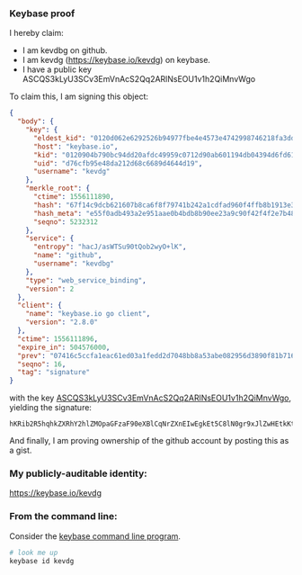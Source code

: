 ### Keybase proof

I hereby claim:

  * I am kevdbg on github.
  * I am kevdg (https://keybase.io/kevdg) on keybase.
  * I have a public key ASCQS3kLyU3SCv3EmVnAcS2Qq2ARlNsEOU1v1h2QiMnvWgo

To claim this, I am signing this object:

```json
{
  "body": {
    "key": {
      "eldest_kid": "0120d062e6292526b94977fbe4e4573e4742998746218fa3ddb7fb00ba5309dcea6e0a",
      "host": "keybase.io",
      "kid": "0120904b790bc94dd20afdc49959c0712d90ab601194db04394d6fd61d9088c9ef5a0a",
      "uid": "d76cfb95e48da212d68c6689d4644d19",
      "username": "kevdg"
    },
    "merkle_root": {
      "ctime": 1556111890,
      "hash": "67f14c9dcb621607b8ca6f8f79741b242a1cdfad960f4ffb8b1913e37ddd3012735fed0ddee7d30bed344785c1395bcdf7758c0555a03bd7d1706c944b8ab19f",
      "hash_meta": "e55f0adb493a2e951aae0b4bdb8b90ee23a9c90f42f4f2e7b4858d4c75addd13",
      "seqno": 5232312
    },
    "service": {
      "entropy": "hacJ/asWTSu90tQob2wyO+lK",
      "name": "github",
      "username": "kevdbg"
    },
    "type": "web_service_binding",
    "version": 2
  },
  "client": {
    "name": "keybase.io go client",
    "version": "2.8.0"
  },
  "ctime": 1556111896,
  "expire_in": 504576000,
  "prev": "07416c5ccfa1eac61ed03a1fedd2d7048bb8a53abe082956d3890f81b716cb8d",
  "seqno": 16,
  "tag": "signature"
}
```

with the key [ASCQS3kLyU3SCv3EmVnAcS2Qq2ARlNsEOU1v1h2QiMnvWgo](https://keybase.io/kevdg), yielding the signature:

```
hKRib2R5hqhkZXRhY2hlZMOpaGFzaF90eXBlCqNrZXnEIwEgkEt5C8lN0gr9xJlZwHEtkKtgEZTbBDlNb9YdkIjJ71oKp3BheWxvYWTESpcCEMQgB0FsXM+h6sYe0Dof7dLXBIu4pTq+CClW04kPgbcWy43EICCBMQsfKX5bN2UXnfJBUM13SsVZk5gv46Y6hEw3x7kzAgHCo3NpZ8RA5qnn/AJvNPMREl4OYs4Ams8u0btUmH2msZ1ny8RmThYYMnxCGrcgWy9xIdwtJ10GSmmGuRIcNmD5fAlk/FgfBKhzaWdfdHlwZSCkaGFzaIKkdHlwZQildmFsdWXEIEtnbbrv8DhqIOBiJmooe6/hm/SARFxjZYBT78rEFlEMo3RhZ80CAqd2ZXJzaW9uAQ==

```

And finally, I am proving ownership of the github account by posting this as a gist.

### My publicly-auditable identity:

https://keybase.io/kevdg

### From the command line:

Consider the [keybase command line program](https://keybase.io/download).

```bash
# look me up
keybase id kevdg
```
